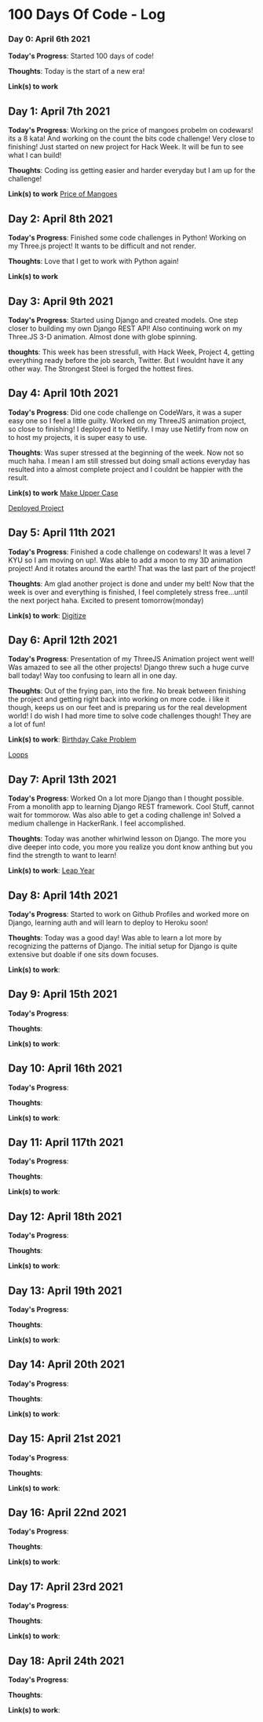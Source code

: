 # 100 Days Of Code - Log

### Day 0: April 6th 2021

**Today's Progress**: Started 100 days of code!

**Thoughts**: Today is the start of a new era!

**Link(s) to work**

## Day 1: April 7th 2021

**Today's Progress**: Working on the price of mangoes probelm on codewars! its a 8 kata! And working on the count the bits code challenge! Very close to finishing! Just started on new project for Hack Week. It will be fun to see what I can build!

**Thoughts**: Coding iss getting easier and harder everyday but I am up for the challenge!

**Link(s) to work**
[Price of Mangoes](https://www.codewars.com/kata/57a77726bb9944d000000b06)

## Day 2: April 8th 2021

**Today's Progress**: Finished some code challenges in Python! Working on my Three.js project! It wants to be difficult and not render.

**Thoughts**: Love that I get to work with Python again!

**Link(s) to work**

## Day 3: April 9th 2021

**Today's Progress**: Started using Django and created models. One step closer to building my own Django REST API! Also continuing work on my Three.JS 3-D animation. Almost done with globe spinning.

**thoughts**: This week has been stressfull, with Hack Week, Project 4, getting everything ready before the job search, Twitter. But I wouldnt have it any other way. The Strongest Steel is forged the hottest fires.

## Day 4: April 10th 2021

**Today's Progress**: Did one code challenge on CodeWars, it was a super easy one so I feel a little guilty. Worked on my ThreeJS animation project, so close to finishing! I deployed it to Netlify. I may use Netlify from now on to host my projects, it is super easy to use.

**Thoughts**: Was super stressed at the beginning of the week. Now not so much haha. I mean I am still stressed but doing small actions everyday has resulted into a almost complete project and I couldnt be happier with the result.

**Link(s) to work**
[Make Upper Case](https://www.codewars.com/kata/57a0556c7cb1f31ab3000ad7)

[Deployed Project](https://serene-bartik-893c29.netlify.app/)

## Day 5: April 11th 2021

**Today's Progress**: Finished a code challenge on codewars! It was a level 7 KYU so I am moving on up!. Was able to add a moon to my 3D animation project! And it rotates around the earth! That was the last part of the project!

**Thoughts**: Am glad another project is done and under my belt! Now that the week is over and everything is finished, I feel completely stress free...until the next porject haha. Excited to present tomorrow(monday)

**Link(s) to work**:
[Digitize](https://www.codewars.com/kata/5417423f9e2e6c2f040002ae)

## Day 6: April 12th 2021

**Today's Progress**: Presentation of my ThreeJS Animation project went well! Was amazed to see all the other projects! Django threw such a huge curve ball today! Way too confusing to learn all in one day.

**Thoughts**: Out of the frying pan, into the fire. No break between finishing the project and getting right back into working on more code. i like it though, keeps us on our feet and is preparing us for the real development world! I do wish I had more time to solve code challenges though! They are a lot of fun!

**Link(s) to work**:
[Birthday Cake Problem](https://www.hackerrank.com/challenges/birthday-cake-candles/problem)

[Loops](https://www.hackerrank.com/challenges/python-loops/problem)

## Day 7: April 13th 2021

**Today's Progress**: Worked On a lot more Django than I thought possible. From a monolith app to learning Django REST framework. Cool Stuff, cannot wait for tommorow. Was also able to get a coding challenge in! Solved a medium challenge in HackerRank. I feel accomplished.

**Thoughts**: Today was another whirlwind lesson on Django. The more you dive deeper into code, you more you realize you dont know anthing but you find the strength to want to learn!

**Link(s) to work**: [Leap Year](https://www.hackerrank.com/challenges/write-a-function/problem)

## Day 8: April 14th 2021

**Today's Progress**: Started to work on Github Profiles and worked more on Django, learning auth and will learn to deploy to Heroku soon!

**Thoughts**: Today was a good day! Was able to learn a lot more by recognizing the patterns of Django. The initial setup for Django is quite extensive but doable if one sits down focuses.

**Link(s) to work**:

## Day 9: April 15th 2021

**Today's Progress**:

**Thoughts**:

**Link(s) to work**:

## Day 10: April 16th 2021

**Today's Progress**:

**Thoughts**:

**Link(s) to work**:

## Day 11: April 117th 2021

**Today's Progress**:

**Thoughts**:

**Link(s) to work**:

## Day 12: April 18th 2021

**Today's Progress**:

**Thoughts**:

**Link(s) to work**:

## Day 13: April 19th 2021

**Today's Progress**:

**Thoughts**:

**Link(s) to work**:

## Day 14: April 20th 2021

**Today's Progress**:

**Thoughts**:

**Link(s) to work**:

## Day 15: April 21st 2021

**Today's Progress**:

**Thoughts**:

**Link(s) to work**:

## Day 16: April 22nd 2021

**Today's Progress**:

**Thoughts**:

**Link(s) to work**:

## Day 17: April 23rd 2021

**Today's Progress**:

**Thoughts**:

**Link(s) to work**:

## Day 18: April 24th 2021

**Today's Progress**:

**Thoughts**:

**Link(s) to work**:
